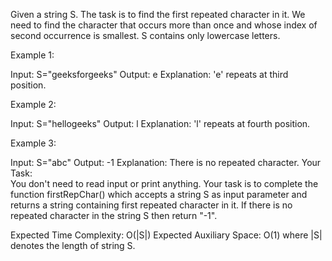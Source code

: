 Given a string S. The task is to find the first repeated character in it. We need to find the character that occurs more than once and whose index of second occurrence is smallest. S contains only lowercase letters.

 

Example 1:

Input: S="geeksforgeeks"
Output: e
Explanation: 'e' repeats at third position.
 

Example 2:

Input: S="hellogeeks"
Output: l
Explanation: 'l' repeats at fourth position.
 

Example 3:

Input: S="abc"
Output: -1
Explanation: There is no repeated character.
Your Task:  
You don't need to read input or print anything. Your task is to complete the function firstRepChar() which accepts a string S as input parameter and returns a string containing first repeated character in it. If there is no repeated character in the string S then return "-1".
 

Expected Time Complexity: O(|S|) 
Expected Auxiliary Space: O(1)
where |S| denotes the length of string S.
 
